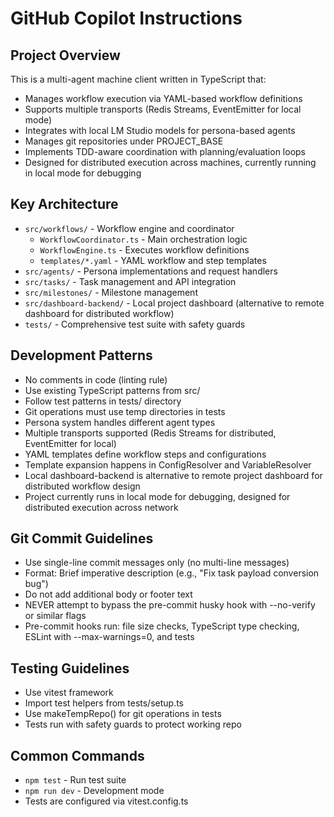 # GitHub Copilot Instructions

## Project Overview

This is a multi-agent machine client written in TypeScript that:

- Manages workflow execution via YAML-based workflow definitions
- Supports multiple transports (Redis Streams, EventEmitter for local mode)
- Integrates with local LM Studio models for persona-based agents
- Manages git repositories under PROJECT_BASE
- Implements TDD-aware coordination with planning/evaluation loops
- Designed for distributed execution across machines, currently running in local mode for debugging

## Key Architecture

- `src/workflows/` - Workflow engine and coordinator
  - `WorkflowCoordinator.ts` - Main orchestration logic
  - `WorkflowEngine.ts` - Executes workflow definitions
  - `templates/*.yaml` - YAML workflow and step templates
- `src/agents/` - Persona implementations and request handlers
- `src/tasks/` - Task management and API integration
- `src/milestones/` - Milestone management
- `src/dashboard-backend/` - Local project dashboard (alternative to remote dashboard for distributed workflow)
- `tests/` - Comprehensive test suite with safety guards

## Development Patterns

- No comments in code (linting rule)
- Use existing TypeScript patterns from src/
- Follow test patterns in tests/ directory
- Git operations must use temp directories in tests
- Persona system handles different agent types
- Multiple transports supported (Redis Streams for distributed, EventEmitter for local)
- YAML templates define workflow steps and configurations
- Template expansion happens in ConfigResolver and VariableResolver
- Local dashboard-backend is alternative to remote project dashboard for distributed workflow design
- Project currently runs in local mode for debugging, designed for distributed execution across network

## Git Commit Guidelines

- Use single-line commit messages only (no multi-line messages)
- Format: Brief imperative description (e.g., "Fix task payload conversion bug")
- Do not add additional body or footer text
- NEVER attempt to bypass the pre-commit husky hook with --no-verify or similar flags
- Pre-commit hooks run: file size checks, TypeScript type checking, ESLint with --max-warnings=0, and tests

## Testing Guidelines

- Use vitest framework
- Import test helpers from tests/setup.ts
- Use makeTempRepo() for git operations in tests
- Tests run with safety guards to protect working repo

## Common Commands

- `npm test` - Run test suite
- `npm run dev` - Development mode
- Tests are configured via vitest.config.ts
